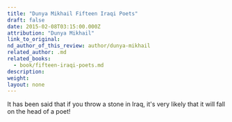 ```yaml
---
title: "Dunya Mikhail Fifteen Iraqi Poets"
draft: false
date: 2015-02-08T03:15:00.000Z
attribution: "Dunya Mikhail"
link_to_original:
nd_author_of_this_review: author/dunya-mikhail
related_author: .md
related_books:
  - book/fifteen-iraqi-poets.md
description:
weight:
layout: none
---
```

It has been said that if you throw a stone in Iraq, it's very likely that it will fall on the head of a poet!


